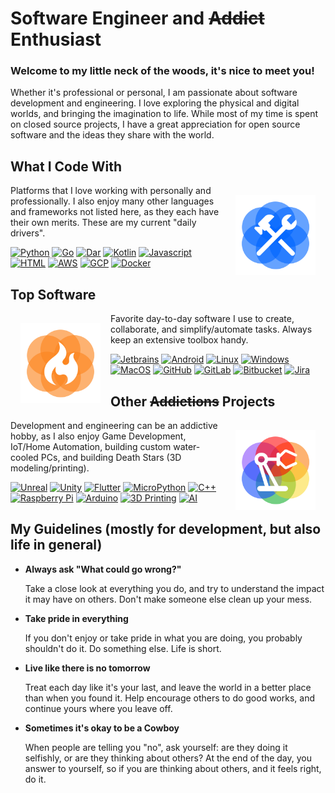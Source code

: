 # Software Engineer and ~~Addict~~ Enthusiast

### Welcome to my little neck of the woods, it's nice to meet you!

Whether it's professional or personal, I am passionate about software development and engineering.
I love exploring the physical and digital worlds, and bringing the imagination to life.
While most of my time is spent on closed source projects, I have a great appreciation for open source software
and the ideas they share with the world.

## What I Code With

<img width="128" align='right' style="padding:16px" src="./images/construction.svg"/>

Platforms that I love working with personally and professionally.
I also enjoy many other languages and frameworks not listed here, as they each have their own merits.
These are my current "daily drivers".

[![Python](https://img.shields.io/badge/python-white?style=for-the-badge&logo=python&logoColor=white&labelColor=%233776AB&color=%233776AB)](https://docs.python.org/)
[![Go](https://img.shields.io/badge/go-white?style=for-the-badge&logo=go&logoColor=white&labelColor=%2300ADD8&color=%2300ADD8)](https://go.dev/)
[![Dar](https://img.shields.io/badge/dart-white?style=for-the-badge&logo=dart&logoColor=white&labelColor=%230175C2&color=%230175C2)](https://dart.dev/)
[![Kotlin](https://img.shields.io/badge/kotlin%2Fjava-white?style=for-the-badge&logo=kotlin&logoColor=white&labelColor=%237F52FF&color=%237F52FF)](https://kotlinlang.org/)
[![Javascript](https://img.shields.io/badge/javascript-white?style=for-the-badge&logo=javascript&logoColor=black&labelColor=%23F7DF1E&color=%23F7DF1E)](https://en.wikipedia.org/wiki/JavaScript)
[![HTML](https://img.shields.io/badge/html%2Fcss-white?style=for-the-badge&logo=html5&logoColor=white&labelColor=%23E34F26&color=%23E34F26)](https://en.wikipedia.org/wiki/HTML)
[![AWS](https://img.shields.io/badge/aws-white?style=for-the-badge&logo=amazonaws&logoColor=white&labelColor=%23232F3E&color=%23232F3E)](https://aws.amazon.com/)
[![GCP](https://img.shields.io/badge/gcp-white?style=for-the-badge&logo=googlecloud&logoColor=white&labelColor=%234285F4&color=%234285F4)](https://cloud.google.com/)
[![Docker](https://img.shields.io/badge/docker-white?style=for-the-badge&logo=docker&logoColor=white&labelColor=%232496ED&color=%232496ED)](https://www.docker.com/)
<br/>

## Top Software

<img width="128" align='left' style="padding:16px" src="./images/hot.svg"/>

Favorite day-to-day software I use to create, collaborate, and simplify/automate tasks.
Always keep an extensive toolbox handy.

[![Jetbrains](https://img.shields.io/badge/jetbrains-white?style=for-the-badge&logo=jetbrains&logoColor=white&labelColor=%23000000&color=%23000000)](https://www.jetbrains.com/)
[![Android](https://img.shields.io/badge/android-white?style=for-the-badge&logo=android&logoColor=white&labelColor=%233DDC84&color=%233DDC84)](https://www.android.com/)
[![Linux](https://img.shields.io/badge/linux-white?style=for-the-badge&logo=linux&logoColor=black&labelColor=%23FCC624&color=%23FCC624)](https://www.linuxfoundation.org/)
[![Windows](https://img.shields.io/badge/windows-white?style=for-the-badge&logo=windows&logoColor=white&labelColor=%230078D6&color=%230078D6)](https://microsoft.com/en-us/windows)
[![MacOS](https://img.shields.io/badge/macos%2Fios-white?style=for-the-badge&logo=apple&logoColor=white&labelColor=%23000000&color=%23000000)](https://www.apple.com/macos)
[![GitHub](https://img.shields.io/badge/github-white?style=for-the-badge&logo=github&logoColor=white&labelColor=%23181717&color=%23181717)](https://github.com/)
[![GitLab](https://img.shields.io/badge/gitlab-white?style=for-the-badge&logo=gitlab&logoColor=white&labelColor=%23FC6D26&color=%23FC6D26)](https://gitlab.com/)
[![Bitbucket](https://img.shields.io/badge/bitbucket-white?style=for-the-badge&logo=bitbucket&logoColor=white&labelColor=%230052CC&color=%230052CC)](https://bitbucket.org/)
[![Jira](https://img.shields.io/badge/jira-white?style=for-the-badge&logo=jirasoftware&logoColor=white&labelColor=%230052CC&color=%230052CC)](https://www.atlassian.com/software/jira)
<br/>

## Other ~~Addictions~~ Projects

<img width="128" align='right' style="padding:16px" src="./images/engineering.svg"/>

Development and engineering can be an addictive hobby, as I also enjoy Game Development, IoT/Home Automation,
building custom water-cooled PCs, and building Death Stars (3D modeling/printing).

[![Unreal](https://img.shields.io/badge/unreal-white?style=for-the-badge&logo=unrealengine&logoColor=white&labelColor=%230E1128&color=%230E1128)](https://www.unrealengine.com/)
[![Unity](https://img.shields.io/badge/unity-white?style=for-the-badge&logo=unity&logoColor=white&labelColor=black&color=black)](https://unity.com/)
[![Flutter](https://img.shields.io/badge/flutter-white?style=for-the-badge&logo=flutter&logoColor=white&labelColor=%2302569B&color=%2302569B)](https://flutter.dev/)
[![MicroPython](https://img.shields.io/badge/micropython-white?style=for-the-badge&logo=micropython&logoColor=white&labelColor=%232B2728&color=%232B2728)](https://micropython.org/)
[![C++](https://img.shields.io/badge/c%2Fc%2B%2B-white?style=for-the-badge&logo=cplusplus&logoColor=white&labelColor=%2300599C&color=%2300599C)](https://en.wikipedia.org/wiki/C%2B%2B)
[![Raspberry Pi](https://img.shields.io/badge/raspberry%20pi-white?style=for-the-badge&logo=raspberrypi&logoColor=white&labelColor=%23A22846&color=%23A22846)](https://www.raspberrypi.com/)
[![Arduino](https://img.shields.io/badge/arduino-white?style=for-the-badge&logo=arduino&logoColor=white&labelColor=%2300979D&color=%2300979D)](https://www.arduino.cc/)
[![3D Printing](https://img.shields.io/badge/3d_printing-white?style=for-the-badge&logo=thingiverse&logoColor=white&labelColor=%23248BFB&color=%23248BFB)](https://www.thingiverse.com/)
[![AI](https://img.shields.io/badge/AI%2FML-white?style=for-the-badge&logo=huggingface&logoColor=black&labelColor=%23FCC624&color=%23FCC624)](https://huggingface.co/)
<br/>

## My Guidelines (mostly for development, but also life in general)

- **Always ask "What could go wrong?"**

  Take a close look at everything you do, and try to understand the impact it may have on others.
  Don't make someone else clean up your mess.


- **Take pride in everything**

  If you don't enjoy or take pride in what you are doing, you probably shouldn't do it. Do something else.
  Life is short.


- **Live like there is no tomorrow**

  Treat each day like it's your last, and leave the world in a better place than when you found it.
  Help encourage others to do good works, and continue yours where you leave off.


- **Sometimes it's okay to be a Cowboy**

  When people are telling you "no", ask yourself: are they doing it selfishly, or are they thinking about others?
  At the end of the day, you answer to yourself, so if you are thinking about others, and it feels right, do it.
